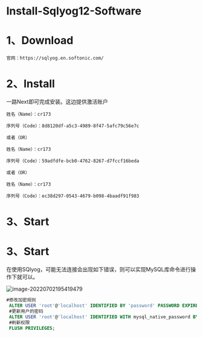 # Install-Sqlyog12-Software

# 1、Download

```
官网：https://sqlyog.en.softonic.com/
```

# 2、Install

一路Next即可完成安装。这边提供激活账户

```
姓名（Name）：cr173

序列号（Code）：8d8120df-a5c3-4989-8f47-5afc79c56e7c

或者（OR）

姓名（Name）：cr173

序列号（Code）：59adfdfe-bcb0-4762-8267-d7fccf16beda

或者（OR）

姓名（Name）：cr173

序列号（Code）：ec38d297-0543-4679-b098-4baadf91f983
```

# 3、Start

# 3、Start

在使用SQlyog，可能无法连接会出现如下错误，则可以实现MySQL库命令进行操作下就可以。



![image-20220702195419479](013-Install-Sqlyog12-Software.assets/image-20220702195419479.png)

```sql
#修改加密规则
 ALTER USER 'root'@'localhost' IDENTIFIED BY 'password' PASSWORD EXPIRE NEVER; 
 #更新用户的密码
 ALTER USER 'root'@'localhost' IDENTIFIED WITH mysql_native_password BY 'root'; 
 #刷新权限
 FLUSH PRIVILEGES;
```

